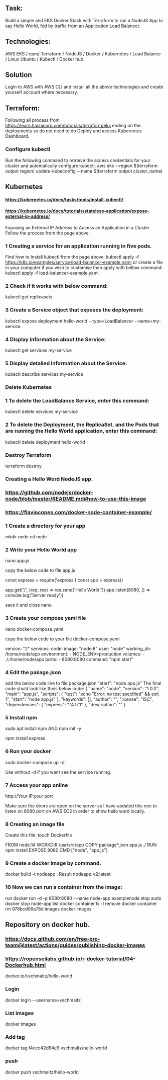 ## Task:
Build a simple and EKS Docker Stack with Terraform to run a NodeJS App to say Hello World, fed by traffic from an Application Load Balancer.

## Technologies: 
AWS EKS / npm/ Terraform / NodeJS / Docker / Kubernetes / Load Balance / Linux Ubuntu / Kubectl / Docker hub.

## Solution

Login to AWS with AWS CLI and install all the above technologies and create yourself account where necessary.

## Terraform:

Following all process from https://learn.hashicorp.com/tutorials/terraform/eks ending on the deployments so do not need to do Deploy and access Kubernetes Dashboard.
    
### Configure kubectl
Run the following command to retrieve the access credentials for your cluster and automatically configure kubectl.
aws eks --region $(terraform output region) update-kubeconfig --name $(terraform output cluster_name)

## Kubernetes
#### https://kubernetes.io/docs/tasks/tools/install-kubectl/
#### https://kubernetes.io/docs/tutorials/stateless-application/expose-external-ip-address/
Exposing an External IP Address to Access an Application in a Cluster
Follow the process from the page above.

### 1 Creating a service for an application running in five pods.
Find how to Install kubectl from the page above.
kubectl apply -f https://k8s.io/examples/service/load-balancer-example.yaml
or create a file in your computer if you wish to customise then apply with bellow command:
kubectl apply -f load-balancer-example.yaml

### 2 Check if it works with below command:
 kubectl get replicasets
 
### 3 Create a Service object that exposes the deployment:
 kubectl expose deployment hello-world --type=LoadBalancer --name=my-service
 
### 4 Display information about the Service:
 kubectl get services my-service
 
### 5 Display detailed information about the Service:
 kubectl describe services my-service

### Delete Kubernetes 
### 1 To delete the LoadBalance Service, enter this command:
kubectl delete services my-service

### 2 To delete the Deployment, the ReplicaSet, and the Pods that are running the Hello World application, enter this command:
kubectl delete deployment hello-world

### Destroy Terraform
terraform destroy

### Creating a Hello Word NodeJS app.
### https://github.com/nodejs/docker-node/blob/master/README.md#how-to-use-this-image
### https://flaviocopes.com/docker-node-container-example/

### 1 Create a directory for your app
mkdir node
cd node

### 2 Write your Hello World app 
nano app.js

copy the below code to file app.js

const express = require('express')
const app = express()

app.get('/', (req, res) => res.send('Hello World!'))
app.listen(8080, () => console.log('Server ready'))

save it and close nano.

### 3 Create your compose yaml file

nano docker-compose.yaml

copy the below code to your file docker-compose.yaml

version: "2"
services:
  node:
    image: "node:8"
    user: "node"
    working_dir: /home/node/app
    environment:
      - NODE_ENV=production
    volumes:
      - ./:/home/node/app
    ports:
     - 8080:8080
    command: "npm start"

### 4 Edit the pakage.json
add the below code line to file package.json
"start": "node app.js"
The final code shuld look like theis below code:
{
  "name": "node",
  "version": "1.0.0",
  "main": "app.js",
  "scripts": {
    "test": "echo \"Error: no test specified\" && exit 1",
    "start": "node app.js"
  },
  "keywords": [],
  "author": "",
  "license": "ISC",
  "dependencies": {
    "express": "^4.17.1"
  },
  "description": ""
}

### 5 Install npm
sudo apt install npm
AND
npm init -y

npm install express

### 6 Run your docker

sudo docker-compose up -d

Use without -d if you want see the service running.

### 7 Access your app online
http://Your IP:your port

Make sure the doors are open on the server as I have updated this one to listen on 8080 port on AWS EC2 in order to show hello word locally.

### 8 Creating an image file
Create this file: 
touch Dockerfile

FROM node:14
WORKDIR /usr/src/app
COPY package*.json app.js ./
RUN npm install
EXPOSE 8080
CMD ["node", "app.js"]

### 9 Create a docker image by command.
docker build -t nodeapp .
Result
nodeapp_v2:latest
### 10 Now we can run a container from the image:
 run
docker run -d -p 8080:8080 --name node-app examplenode
 stop
sudo docker stop node-app
 list
docker container ls -l
 remove
docker container rm 978bcd06a78d
 images
docker images

## Repository on docker hub.
### https://docs.github.com/en/free-pro-team@latest/actions/guides/publishing-docker-images
### https://ropenscilabs.github.io/r-docker-tutorial/04-Dockerhub.html

docker.io/vschmaltz/hello-world

### Login
docker login --username=vschmaltz

### List images
docker images

### Add tag
docker tag f4ccc42d64e9 vschmaltz/hello-world

### push
docker push vschmaltz/hello-world
